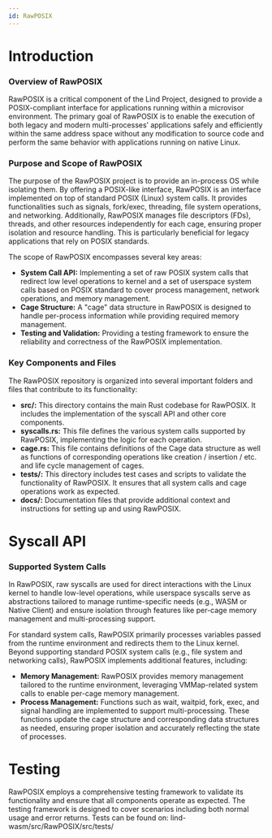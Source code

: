 ```yaml
---
id: RawPOSIX
---
```


# Introduction

### Overview of RawPOSIX

RawPOSIX is a critical component of the Lind Project, designed to provide a POSIX-compliant interface for applications running within a microvisor environment. The primary goal of RawPOSIX is to enable the execution of both legacy and modern multi-processes’ applications safely and efficiently within the same address space without any modification to source code and perform the same behavior with applications running on native Linux.


### Purpose and Scope of RawPOSIX

The purpose of the RawPOSIX project is to provide an in-process OS while isolating them. By offering a POSIX-like interface, RawPOSIX is an interface implemented on top of standard POSIX (Linux) system calls. It provides functionalities such as signals, fork/exec, threading, file system operations, and networking. Additionally, RawPOSIX manages file descriptors (FDs), threads, and other resources independently for each cage, ensuring proper isolation and resource handling. This is particularly beneficial for legacy applications that rely on POSIX standards.

The scope of RawPOSIX encompasses several key areas:
- **System Call API:** Implementing a set of raw POSIX system calls that redirect low level operations to kernel and a set of userspace system calls based on POSIX standard to cover process management, network operations, and memory management.
- **Cage Structure:** A "cage" data structure in RawPOSIX is designed to handle per-process information while providing required memory management.
- **Testing and Validation:** Providing a testing framework to ensure the reliability and correctness of the RawPOSIX implementation.


### Key Components and Files

The RawPOSIX repository is organized into several important folders and files that contribute to its functionality:
- **src/:** This directory contains the main Rust codebase for RawPOSIX. It includes the implementation of the syscall API and other core components.
- **syscalls.rs:** This file defines the various system calls supported by RawPOSIX, implementing the logic for each operation.
- **cage.rs:** This file contains definitions of the Cage data structure as well as functions of corresponding operations like creation / insertion / etc. and life cycle management of cages.
- **tests/:** This directory includes test cases and scripts to validate the functionality of RawPOSIX. It ensures that all system calls and cage operations work as expected.
- **docs/:** Documentation files that provide additional context and instructions for setting up and using RawPOSIX.


# Syscall API

### Supported System Calls

In RawPOSIX, raw syscalls are used for direct interactions with the Linux kernel to handle low-level operations, while userspace syscalls serve as abstractions tailored to manage runtime-specific needs (e.g., WASM or Native Client) and ensure isolation through features like per-cage memory management and multi-processing support.

For standard system calls, RawPOSIX primarily processes variables passed from the runtime environment and redirects them to the Linux kernel. Beyond supporting standard POSIX system calls (e.g., file system and networking calls), RawPOSIX implements additional features, including:
- **Memory Management:** RawPOSIX provides memory management tailored to the runtime environment, leveraging VMMap-related system calls to enable per-cage memory management.
- **Process Management:** Functions such as wait, waitpid, fork, exec, and signal handling are implemented to support multi-processing. These functions update the cage structure and corresponding data structures as needed, ensuring proper isolation and accurately reflecting the state of processes.


# Testing

RawPOSIX employs a comprehensive testing framework to validate its functionality and ensure that all components operate as expected. The testing framework is designed to cover scenarios including both normal usage and error returns. Tests can be found on: lind-wasm/src/RawPOSIX/src/tests/

